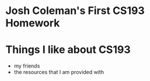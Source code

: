 # Josh Coleman's First CS193 Homework

# Things I like about CS193
- my friends
- the resources that I am provided with
